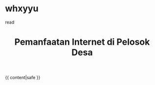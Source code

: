 # whxyyu
read
<!DOCTYPE html>
<html lang="id">
<head>
    <meta charset="UTF-8">
    <meta name="viewport" content="width=device-width, initial-scale=1.0">
    <title>Artikel Opini: Internet di Pelosok Desa</title>
    <link rel="stylesheet" href="{{ url_for('static', filename='style.css') }}">
</head>
<body>
    <header>
        <h1>Pemanfaatan Internet di Pelosok Desa</h1>
    </header>
    <main>
        <article class="article-content">
            <p>{{ content|safe }}</p>
        </article>
    </main>
</body>
</html>

